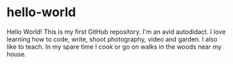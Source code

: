 # hello-world
Hello World! This is my first GitHub repository.
I'm an avid autodidact. I love learning how to code, write, shoot photography, video and garden. I also like to teach. In my spare time I cook or go on walks in the woods near my house.
